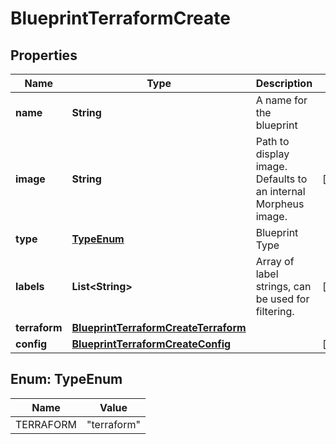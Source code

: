

# BlueprintTerraformCreate

## Properties

Name | Type | Description | Notes
------------ | ------------- | ------------- | -------------
**name** | **String** | A name for the blueprint | 
**image** | **String** | Path to display image. Defaults to an internal Morpheus image. |  [optional]
**type** | [**TypeEnum**](#TypeEnum) | Blueprint Type | 
**labels** | **List&lt;String&gt;** | Array of label strings, can be used for filtering. |  [optional]
**terraform** | [**BlueprintTerraformCreateTerraform**](BlueprintTerraformCreateTerraform.md) |  | 
**config** | [**BlueprintTerraformCreateConfig**](BlueprintTerraformCreateConfig.md) |  |  [optional]



## Enum: TypeEnum

Name | Value
---- | -----
TERRAFORM | &quot;terraform&quot;



